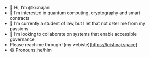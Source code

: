 - 👋 Hi, I’m @krsnajani
- 👀 I’m interested in quantum computing, cryptography and smart contracts
- 🌱 I’m currently a student of law, but I let that not deter me from my passions
- 💞️ I’m looking to collaborate on systems that enable accessible governance
- Please reach me through !(my webiste)[https://krishnaj.space]
- 😄 Pronouns: he/him

<!---
krsnajani/krsnajani is a ✨ special ✨ repository because its `README.md` (this file) appears on your GitHub profile.
You can click the Preview link to take a look at your changes.
--->
